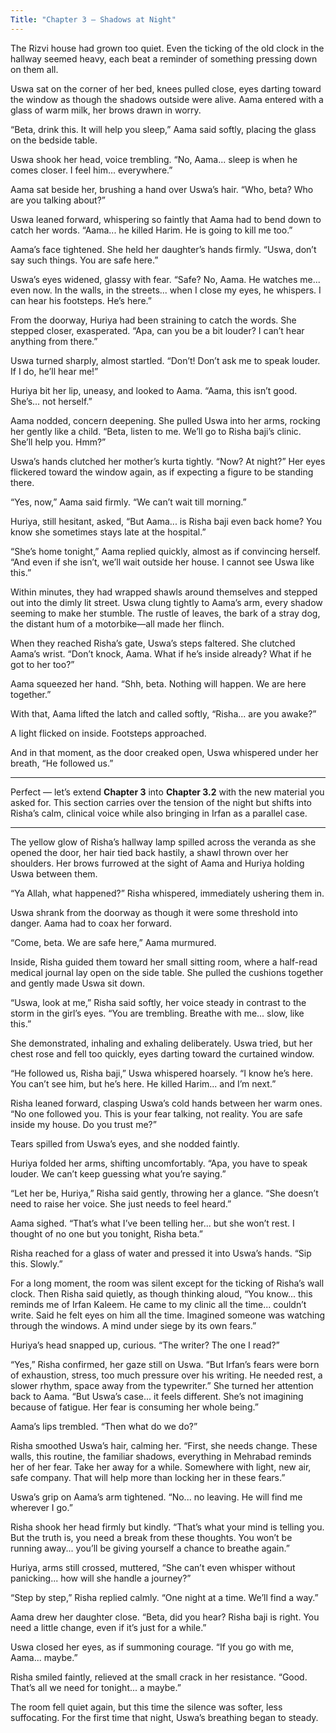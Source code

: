 ```yaml
---
Title: "Chapter 3 – Shadows at Night"
---
```


The Rizvi house had grown too quiet. Even the ticking of the old clock in the hallway seemed heavy, each beat a reminder of something pressing down on them all.

Uswa sat on the corner of her bed, knees pulled close, eyes darting toward the window as though the shadows outside were alive. Aama entered with a glass of warm milk, her brows drawn in worry.

“Beta, drink this. It will help you sleep,” Aama said softly, placing the glass on the bedside table.

Uswa shook her head, voice trembling. “No, Aama... sleep is when he comes closer. I feel him... everywhere.”

Aama sat beside her, brushing a hand over Uswa’s hair. “Who, beta? Who are you talking about?”

Uswa leaned forward, whispering so faintly that Aama had to bend down to catch her words.
“Aama... he killed Harim. He is going to kill me too.”

Aama’s face tightened. She held her daughter’s hands firmly. “Uswa, don’t say such things. You are safe here.”

Uswa’s eyes widened, glassy with fear. “Safe? No, Aama. He watches me... even now. In the walls, in the streets... when I close my eyes, he whispers. I can hear his footsteps. He’s here.”

From the doorway, Huriya had been straining to catch the words. She stepped closer, exasperated. “Apa, can you be a bit louder? I can’t hear anything from there.”

Uswa turned sharply, almost startled. “Don’t! Don’t ask me to speak louder. If I do, he’ll hear me!”

Huriya bit her lip, uneasy, and looked to Aama. “Aama, this isn’t good. She’s... not herself.”

Aama nodded, concern deepening. She pulled Uswa into her arms, rocking her gently like a child. “Beta, listen to me. We’ll go to Risha baji’s clinic. She’ll help you. Hmm?”

Uswa’s hands clutched her mother’s kurta tightly. “Now? At night?” Her eyes flickered toward the window again, as if expecting a figure to be standing there.

“Yes, now,” Aama said firmly. “We can’t wait till morning.”

Huriya, still hesitant, asked, “But Aama... is Risha baji even back home? You know she sometimes stays late at the hospital.”

“She’s home tonight,” Aama replied quickly, almost as if convincing herself. “And even if she isn’t, we’ll wait outside her house. I cannot see Uswa like this.”

Within minutes, they had wrapped shawls around themselves and stepped out into the dimly lit street. Uswa clung tightly to Aama’s arm, every shadow seeming to make her stumble. The rustle of leaves, the bark of a stray dog, the distant hum of a motorbike—all made her flinch.

When they reached Risha’s gate, Uswa’s steps faltered. She clutched Aama’s wrist. “Don’t knock, Aama. What if he’s inside already? What if he got to her too?”

Aama squeezed her hand. “Shh, beta. Nothing will happen. We are here together.”

With that, Aama lifted the latch and called softly, “Risha... are you awake?”

A light flicked on inside. Footsteps approached.

And in that moment, as the door creaked open, Uswa whispered under her breath, “He followed us.”

---

Perfect — let’s extend **Chapter 3** into **Chapter 3.2** with the new material you asked for. This section carries over the tension of the night but shifts into Risha’s calm, clinical voice while also bringing in Irfan as a parallel case.

---

The yellow glow of Risha’s hallway lamp spilled across the veranda as she opened the door, her hair tied back hastily, a shawl thrown over her shoulders. Her brows furrowed at the sight of Aama and Huriya holding Uswa between them.

“Ya Allah, what happened?” Risha whispered, immediately ushering them in.

Uswa shrank from the doorway as though it were some threshold into danger. Aama had to coax her forward.

“Come, beta. We are safe here,” Aama murmured.

Inside, Risha guided them toward her small sitting room, where a half-read medical journal lay open on the side table. She pulled the cushions together and gently made Uswa sit down.

“Uswa, look at me,” Risha said softly, her voice steady in contrast to the storm in the girl’s eyes. “You are trembling. Breathe with me... slow, like this.”

She demonstrated, inhaling and exhaling deliberately. Uswa tried, but her chest rose and fell too quickly, eyes darting toward the curtained window.

“He followed us, Risha baji,” Uswa whispered hoarsely. “I know he’s here. You can’t see him, but he’s here. He killed Harim... and I’m next.”

Risha leaned forward, clasping Uswa’s cold hands between her warm ones. “No one followed you. This is your fear talking, not reality. You are safe inside my house. Do you trust me?”

Tears spilled from Uswa’s eyes, and she nodded faintly.

Huriya folded her arms, shifting uncomfortably. “Apa, you have to speak louder. We can’t keep guessing what you’re saying.”

“Let her be, Huriya,” Risha said gently, throwing her a glance. “She doesn’t need to raise her voice. She just needs to feel heard.”

Aama sighed. “That’s what I’ve been telling her... but she won’t rest. I thought of no one but you tonight, Risha beta.”

Risha reached for a glass of water and pressed it into Uswa’s hands. “Sip this. Slowly.”

For a long moment, the room was silent except for the ticking of Risha’s wall clock. Then Risha said quietly, as though thinking aloud, “You know... this reminds me of Irfan Kaleem. He came to my clinic all the time... couldn’t write. Said he felt eyes on him all the time. Imagined someone was watching through the windows. A mind under siege by its own fears.”

Huriya’s head snapped up, curious. “The writer? The one I read?”

“Yes,” Risha confirmed, her gaze still on Uswa. “But Irfan’s fears were born of exhaustion, stress, too much pressure over his writing. He needed rest, a slower rhythm, space away from the typewriter.” She turned her attention back to Aama. “But Uswa’s case... it feels different. She’s not imagining because of fatigue. Her fear is consuming her whole being.”

Aama’s lips trembled. “Then what do we do?”

Risha smoothed Uswa’s hair, calming her. “First, she needs change. These walls, this routine, the familiar shadows, everything in Mehrabad reminds her of her fear. Take her away for a while. Somewhere with light, new air, safe company. That will help more than locking her in these fears.”

Uswa’s grip on Aama’s arm tightened. “No... no leaving. He will find me wherever I go.”

Risha shook her head firmly but kindly. “That’s what your mind is telling you. But the truth is, you need a break from these thoughts. You won’t be running away... you’ll be giving yourself a chance to breathe again.”

Huriya, arms still crossed, muttered, “She can’t even whisper without panicking... how will she handle a journey?”

“Step by step,” Risha replied calmly. “One night at a time. We’ll find a way.”

Aama drew her daughter close. “Beta, did you hear? Risha baji is right. You need a little change, even if it’s just for a while.”

Uswa closed her eyes, as if summoning courage. “If you go with me, Aama... maybe.”

Risha smiled faintly, relieved at the small crack in her resistance. “Good. That’s all we need for tonight... a maybe.”

The room fell quiet again, but this time the silence was softer, less suffocating. For the first time that night, Uswa’s breathing began to steady.